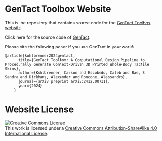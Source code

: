 # GenTact Toolbox Website

This is the repository that contains source code for the [GenTact Toolbox website](https://ckohl10.github.io/gentact.github.io/).

Click here for the source code of [GenTact](https://github.com/ckohl10/gentact).

Please cite the following paper if you use GenTact in your work!:
```
@article{kohlbrenner2024gentact,
      title={GenTact Toolbox: A Computational Design Pipeline to Procedurally Generate Context-Driven 3D Printed Whole-Body Tactile Skins},
      author={Kohlbrenner, Carson and Escobedo, Caleb and Bae, S Sandra and Dickhans, Alexander and Roncone, Alessandro},
      journal={arXiv preprint arXiv:2412.00711},
      year={2024}
    }
```

# Website License
<a rel="license" href="http://creativecommons.org/licenses/by-sa/4.0/"><img alt="Creative Commons License" style="border-width:0" src="https://i.creativecommons.org/l/by-sa/4.0/88x31.png" /></a><br />This work is licensed under a <a rel="license" href="http://creativecommons.org/licenses/by-sa/4.0/">Creative Commons Attribution-ShareAlike 4.0 International License</a>.
